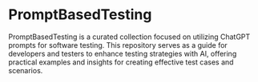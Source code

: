 # PromptBasedTesting
PromptBasedTesting is a curated collection focused on utilizing ChatGPT prompts for software testing. This repository serves as a guide for developers and testers to enhance testing strategies with AI, offering practical examples and insights for creating effective test cases and scenarios.
